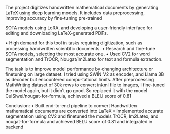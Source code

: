 The project digitizes handwritten mathematical documents by
generating LaTeX using deep learning models. It includes data
preprocessing, improving accuracy by fine-tuning pre-trained

SOTA models using LoRA, and developing a user-friendly interface for editing and downloading LaTeX-generated PDFs.


• High demand for this tool in tasks requiring digitization,
such as processing handwritten scientific documents.
• Research and fine-tune SOTA models, selecting the most accurate one.
• Used CV2 for word segmentation and TrOCR, Nougat/Im2Latex
for text and formula extraction.

The task is to improve model performance by changing architecture or finetuning on large dataset. I tried using SWIN V2
as encoder, and Llama 3B as decoder but encountered compu-tational limits. After preprocessing MathWriting dataset of 30k
rows to convert inkml file to images, I fine-tuned the model again, but it didn’t go good. So replaced it with the model CuiSiwei/nougat-for-formula, achieved a BLEU score of 0.81

Conclusion:
• Built end-to-end pipeline to convert Handwritten mathematical documents are converted into LaTeX
• Implemented accurate segmentation using CV2 and finetuned the models TrOCR, Im2Latex, and nougat-for-formula and achieved BELU score of 0.81 and integrated in backend

